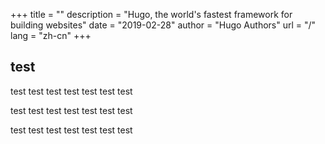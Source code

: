 +++
title = ""
description = "Hugo, the world's fastest framework for building websites"
date = "2019-02-28"
author = "Hugo Authors"
url = "/"
lang = "zh-cn"
+++

## test

test test test test test test test 

test test test test test test test 

test test test test test test test 
